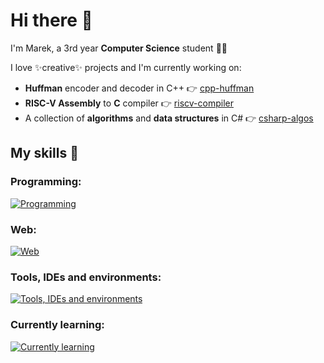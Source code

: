 # Hi there 👋

I'm Marek, a 3rd year **Computer Science** student 👨‍💻

I love ✨creative✨ projects and I'm currently working on:
- **Huffman** encoder and decoder in C++ 👉 [cpp-huffman](https://github.com/scorelowless/csharp-algos)
- **RISC-V Assembly** to **C** compiler 👉 [riscv-compiler](https://github.com/scorelowless/riscv-compiler)
- A collection of **algorithms** and **data structures** in C# 👉 [csharp-algos](https://github.com/scorelowless/csharp-algos)


## My skills 💪
### Programming:
[![Programming](https://skillicons.dev/icons?i=c,cpp,cs,python,r,matlab,bash)](https://skillicons.dev) 
### Web:
[![Web](https://skillicons.dev/icons?i=js,html,css)](https://skillicons.dev) 
### Tools, IDEs and environments:
[![Tools, IDEs and environments](https://skillicons.dev/icons?i=git,github,rider,visualstudio,vscode,obsidian,linux,windows)](https://skillicons.dev)
### Currently learning:
[![Currently learning](https://skillicons.dev/icons?i=flutter,rust)](https://skillicons.dev)


<!--
**scorelowless/scorelowless** is a ✨ _special_ ✨ repository because its `README.md` (this file) appears on your GitHub profile.

Here are some ideas to get you started:

- 🔭 I’m currently working on ...
- 🌱 I’m currently learning ...
- 👯 I’m looking to collaborate on ...
- 🤔 I’m looking for help with ...
- 💬 Ask me about ...
- 📫 How to reach me: ...
- 😄 Pronouns: ...
- ⚡ Fun fact: ...
-->
